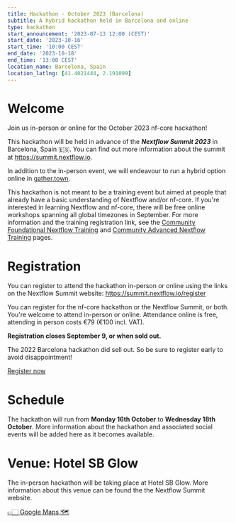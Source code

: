 ```yaml
---
title: Hackathon - October 2023 (Barcelona)
subtitle: A hybrid hackathon held in Barcelona and online
type: hackathon
start_announcement: '2023-07-13 12:00 (CEST)'
start_date: '2023-10-16'
start_time: '10:00 CEST'
end_date: '2023-10-18'
end_time: '13:00 CEST'
location_name: Barcelona, Spain
location_latlng: [41.4021444, 2.191099]
---
```


# Welcome

Join us in-person or online for the October 2023 nf-core hackathon!

This hackathon will be held in advance of the _**Nextflow Summit 2023**_ in Barcelona, Spain 🇪🇸. You can find out more information about the summit at <https://summit.nextflow.io>.

In addition to the in-person event, we will endeavour to run a hybrid option online in [gather.town](https://gather.town/).

This hackathon is not meant to be a training event but aimed at people that already have a basic understanding of Nextflow and/or nf-core.
If you're interested in learning Nextflow and nf-core, there will be free online workshops spanning all global timezones in September.
For more information and the training registration link, see the [Community Foundational Nextflow Training](https://nf-co.re/events/2023/training-basic-2023) and [Community Advanced Nextflow Training](https://nf-co.re/events/2023/training-sept-2023) pages.

# Registration

You can register to attend the hackathon in-person or online using the links on the Nextflow Summit website: <https://summit.nextflow.io/register>

You can register for the nf-core hackathon or the Nextflow Summit, or both. You're welcome to attend in-person or online.
Attendance online is free, attending in person costs €79 (€100 incl. VAT).

**Registration closes September 9, or when sold out.**

The 2022 Barcelona hackathon did sell out. So be sure to register early to avoid disappointment!

<a class="btn btn-success btn-lg mb-3" href="https://summit.nextflow.io/register/"><i class="fa-solid fa-id-card me-2"></i> Register now</a>

# Schedule

The hackathon will run from **Monday 16th October** to **Wednesday 18th October**.
More information about the hackathon and associated social events will be added here as it becomes available.

# Venue: Hotel SB Glow

The in-person hackathon will be taking place at Hotel SB Glow. More information about this venue can be found the the Nextflow Summit website.

[👉🏻 Google Maps 🗺️](https://goo.gl/maps/6uKCKkbciLAR5qgSA)
